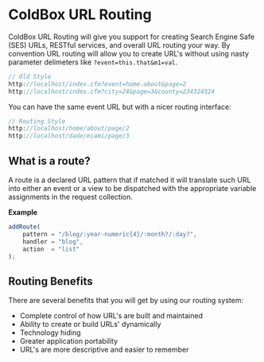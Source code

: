 # ColdBox URL Routing

ColdBox URL Routing will give you support for creating Search Engine Safe (SES) URLs, RESTful services, and overall URL routing your way.  By convention URL routing  will allow you to create URL's without using nasty parameter delimeters like `?event=this.that&m1=val`.

```js
// Old Style
http://localhost/index.cfm?event=home.about&page=2
http://localhost/index.cfm?city=24&page=3&county=234324324
```

You can have the same event URL but with a nicer routing interface:

```js
// Routing Style
http://localhost/home/about/page/2
http://localhost/dade/miami/page/3
```

## What is a route?

A route is a declared URL pattern that if matched it will translate such URL into either an event or a view to be dispatched with the appropriate variable assignments in the request collection.

**Example**

```js
addRoute(
    pattern = "/blog/:year-numeric{4}/:month?/:day?",
    handler = "blog",
    action  = "list"
);
```
    

## Routing Benefits

There are several benefits that you will get by using our routing system:

* Complete control of how URL's are built and maintained
* Ability to create or build URLs' dynamically
* Technology hiding
* Greater application portability
* URL's are more descriptive and easier to remember


